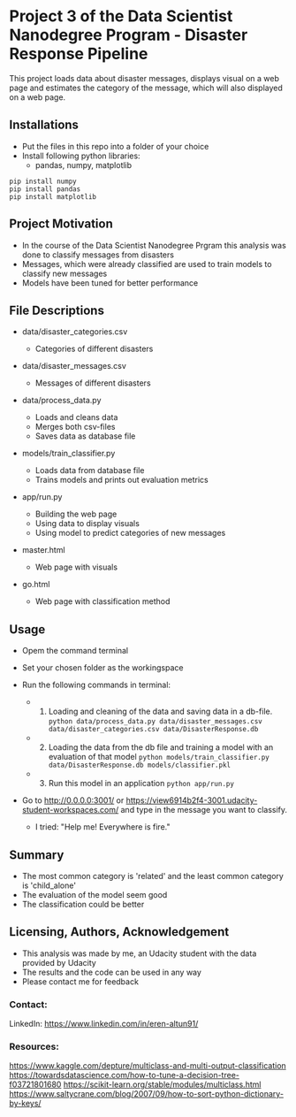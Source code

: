 # Project 3 of the Data Scientist Nanodegree Program - Disaster Response Pipeline
This project loads data about disaster messages, displays visual on a web page and estimates the category of the message, which will also displayed on a web page.

## Installations
- Put the files in this repo into a folder of your choice
- Install following python libraries:
    - pandas, numpy, matplotlib
    
`pip install numpy`  
`pip install pandas`  
`pip install matplotlib`

## Project Motivation
- In the course of the Data Scientist Nanodegree Prgram this analysis was done to classify messages from disasters
- Messages, which were already classified are used to train models to classify new messages
- Models have been tuned for better performance


## File Descriptions
- data/disaster_categories.csv
    - Categories of different disasters

- data/disaster_messages.csv
    - Messages of different disasters

- data/process_data.py
    - Loads and cleans data
    - Merges both csv-files
    - Saves data as database file
    
- models/train_classifier.py
    - Loads data from database file
    - Trains models and prints out evaluation metrics
    
- app/run.py
    - Building the web page
    - Using data to display visuals
    - Using model to predict categories of new messages

- master.html
    - Web page with visuals

- go.html
    - Web page with classification method

   
## Usage
- Opem the command terminal
- Set your chosen folder as the workingspace
- Run the following commands in terminal:
    - 1. Loading and cleaning of the data and saving data in a db-file.
    `python data/process_data.py data/disaster_messages.csv data/disaster_categories.csv data/DisasterResponse.db`

    - 2. Loading the data from the db file and training a model with an evaluation of that model
    `python models/train_classifier.py data/DisasterResponse.db models/classifier.pkl`

    - 3. Run this model in an application
    `python app/run.py`

- Go to http://0.0.0.0:3001/ or https://view6914b2f4-3001.udacity-student-workspaces.com/ and type in the message you want to classify.
    - I tried: "Help me! Everywhere is fire."

## Summary
- The most common category is 'related' and the least common category is 'child_alone'
- The evaluation of the model seem good
- The classification could be better

## Licensing, Authors, Acknowledgement

- This analysis was made by me, an Udacity student with the data provided by Udacity
- The results and the code can be used in any way
- Please contact me for feedback

### Contact: 
LinkedIn: https://www.linkedin.com/in/eren-altun91/


### Resources:
https://www.kaggle.com/depture/multiclass-and-multi-output-classification
https://towardsdatascience.com/how-to-tune-a-decision-tree-f03721801680
https://scikit-learn.org/stable/modules/multiclass.html
https://www.saltycrane.com/blog/2007/09/how-to-sort-python-dictionary-by-keys/
